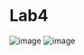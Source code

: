 # Lab4
![image](https://user-images.githubusercontent.com/88742233/208321019-64d6eff1-df0f-469b-a69a-408df232a76a.png)
![image](https://user-images.githubusercontent.com/88742233/208321034-2a9a37a5-f17c-4314-a43b-731a9341d220.png)
